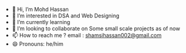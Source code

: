 - 👋 Hi, I’m Mohd Hassan
- 👀 I’m interested in DSA and Web Designing
- 🌱 I’m currently learning 
- 💞️ I’m looking to collaborate on Some small scale projects as of now 
- 📫 How to reach me ? email : shamsihassan002@gmail.com
- 😄 Pronouns: he/him




